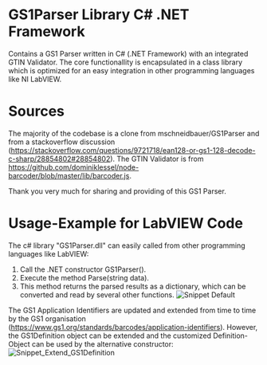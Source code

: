 # GS1Parser Library C# .NET Framework
Contains a GS1 Parser written in C# (.NET Framework) with an integrated GTIN Validator. The core functionallity is encapsulated in a class library which is optimized for an easy integration in other programming languages like NI LabVIEW.

# Sources
The majority of the codebase is a clone from mschneidbauer/GS1Parser and from a stackoverflow discussion (https://stackoverflow.com/questions/9721718/ean128-or-gs1-128-decode-c-sharp/28854802#28854802).
The GTIN Validator is from https://github.com/dominiklessel/node-barcoder/blob/master/lib/barcoder.js.

Thank you very much for sharing and providing of this GS1 Parser.

# Usage-Example for LabVIEW Code
The c# library "GS1Parser.dll" can easily called from other programming languages like LabVIEW:
1. Call the .NET constructor GS1Parser().
2. Execute the method Parse(string data).
3. This method returns the parsed results as a dictionary,
which can be converted and read by several other functions.
![Snippet Default](https://github.com/kolibri52/GS1Parser/assets/121813005/198a834d-8375-4b2b-ad59-7c14535691ba)

The GS1 Application Identifiers are updated and extended from time to time by the GS1 organisation (https://www.gs1.org/standards/barcodes/application-identifiers).
However, the GS1Definition object can be extended and the customized Definition-Object
can be used by the alternative constructor:
![Snippet_Extend_GS1Definition](https://github.com/kolibri52/GS1Parser/assets/121813005/45780103-4654-456b-bd19-5ff898046998)

